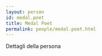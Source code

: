 ```yaml
---
layout: person
id: medal.poet
title: Medal Poet
permalink: people/medal.poet.html
---
```


Dettagli della persona